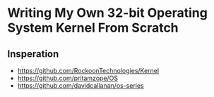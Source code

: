 # Writing My Own 32-bit Operating System Kernel From Scratch

## Insperation

- https://github.com/RockoonTechnologies/Kernel
- https://github.com/pritamzope/OS
- https://github.com/davidcallanan/os-series
